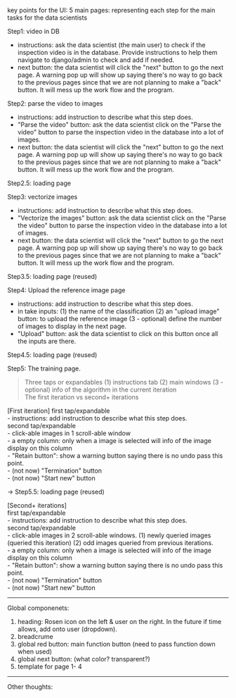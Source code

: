key points for the UI:
5 main pages: representing each step for the main tasks for the data scientists

Step1: video in DB  
- instructions: ask the data scientist (the main user) to check if the inspection video is in the database. Provide instructions to help them navigate to django/admin to check and add if needed.  
- next button: the data scientist will click the "next" button to go the next page. A warning pop up will show up saying there's no way to go back to the previous pages since that we are not planning to make a "back" button. It will mess up the work flow and the program.  
 
 Step2: parse the video to images  
- instructions: add instruction to describe what this step does.    
- "Parse the video" button: ask the data scientist click on the "Parse the video" button to parse the inspection video in the database into a lot of images.
- next button: the data scientist will click the "next" button to go the next page. A warning pop up will show up saying there's no way to go back to the previous pages since that we are not planning to make a "back" button. It will mess up the work flow and the program.  

Step2.5: loading page

Step3: vectorize images   
- instructions: add instruction to describe what this step does.  
- "Vectorize the images" button: ask the data scientist click on the "Parse the video" button to parse the inspection video in the database into a lot of images.    
- next button: the data scientist will click the "next" button to go the next page. A warning pop up will show up saying there's no way to go back to the previous pages since that we are not planning to make a "back" button. It will mess up the work flow and the program.  

Step3.5: loading page (reused)

Step4: Upload the reference image page
- instructions: add instruction to describe what this step does.  
- in take inputs: (1) the name of the classification (2) an "upload image" button: to upload the reference image (3 - optional) define the number of images to display in the next page.  
- "Upload" button: ask the data scientist to click on this button once all the inputs are there.  

Step4.5: loading page (reused)


Step5: The training page.   
> Three taps or expandables (1) instructions tab (2) main windows (3 - optional) info of the algorithm in the current iteration  
> The first iteration vs second+ iterations    

[First iteration]
first tap/expandable  
	- instructions: add instruction to describe what this step does.  
second tap/expandable  
	- click-able images in 1 scroll-able window  
	- a empty column: only when a image is selected will info of the image display on this column  
	- "Retain button": show a warning button saying there is no undo pass this point.  
	- (not now) "Termination" button  
	- (not now) "Start new" button  
	
-> Step5.5: loading page (reused)

[Second+ iterations]  
first tap/expandable  
	- instructions: add instruction to describe what this step does.  
second tap/expandable  
	- click-able images in 2 scroll-able windows. (1) newly queried images (queried this iteration) (2) odd images queried from previous iterations.  
	- a empty column: only when a image is selected will info of the image display on this column  
	- "Retain button": show a warning button saying there is no undo pass this point.  
	- (not now) "Termination" button	
	- (not now) "Start new" button  
	
-----------
Global componenets:
1. heading: Rosen icon on the left & user on the right. In the future if time allows, add onto user (dropdown).
2. breadcrume
3. global red button: main function button (need to pass function down when used)
4. global next button: (what color? transparent?)
5. template for page 1- 4
------------
Other thoughts:
